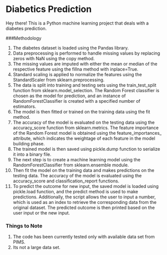 # Diabetics Prediction
Hey there! This is a Python machine learning project that deals with a diabetes prediction.

###Methodology
1. The diabetes dataset is loaded using the Pandas library. 
2. Data preprocessing is performed to handle missing values by replacing zeros with NaN using the copy method.
3. The missing values are imputed with either the mean or median of the respective feature using the fillna method with inplace=True.
4. Standard scaling is applied to normalize the features using the StandardScaler from sklearn.preprocessing.
5. The data is split into training and testing sets using the train_test_split function from sklearn.model_selection. The Random Forest classifier is chosen as the model for prediction, and an instance of RandomForestClassifier is created with a specified number of estimators.
6. The model is then fitted or trained on the training data using the fit method.
7. The accuracy of the model is evaluated on the testing data using the accuracy_score function from sklearn.metrics. The feature importance of the Random Forest model is obtained using the feature_importances_ attribute, which indicates the weightage of each feature in the model building phase.
8. The trained model is then saved using pickle.dump function to serialize it into a binary file.
9. The next step is to create a machine learning model using the RandomForestClassifier from sklearn.ensemble module. 
10. Then fit the model on the training data and makes predictions on the testing data. The accuracy of the model is evaluated using the accuracy_score and classification_report functions.
11. To predict the outcome for new input, the saved model is loaded using pickle.load function, and the predict method is used to make predictions. Additionally, the script allows the user to input a number, which is used as an index to retrieve the corresponding data from the original dataset. The predicted outcome is then printed based on the user input or the new input.

### Things to Note
1. The code has been currently tested only with available data set from PIMS.
2. Its not a large data set.
